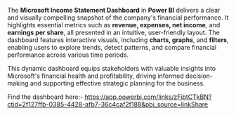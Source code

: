 The **Microsoft Income Statement Dashboard** in **Power BI** delivers a clear and visually compelling snapshot of the company's financial performance. It highlights essential metrics such as **revenue, expenses, net income**, and **earnings per share**, all presented in an intuitive, user-friendly layout. The dashboard features interactive visuals, including **charts, graphs**, and **filters**, enabling users to explore trends, detect patterns, and compare financial performance across various time periods.  

This dynamic dashboard equips stakeholders with valuable insights into Microsoft's financial health and profitability, driving informed decision-making and supporting effective strategic planning for the business.

Find the dashboard here:- https://app.powerbi.com/links/zFibtCTkBN?ctid=2f127ffb-0385-4428-afb7-36c4caf2f188&pbi_source=linkShare
